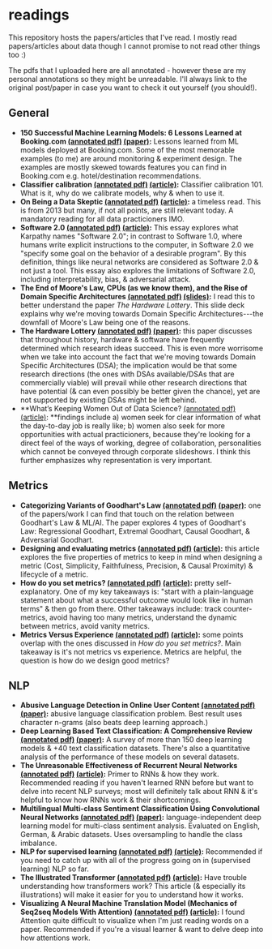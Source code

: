 # readings

This repository hosts the papers/articles that I've read. I mostly read papers/articles about data though I cannot promise to not read other things too :) 

The pdfs that I uploaded here are all annotated - however these are my personal annotations so they might be unreadable. I'll always link to the original post/paper in case you want to check it out yourself (you should!).

## General
- **150 Successful Machine Learning Models: 6 Lessons Learned at Booking.com [(annotated pdf)](bernardi-booking.pdf) [(paper)](https://www.kdd.org/kdd2019/accepted-papers/view/150-successful-machine-learning-models-6-lessons-learned-at-booking.com):** Lessons learned from ML models deployed at Booking.com. Some of the most memorable examples (to me) are around monitoring & experiment design. The examples are mostly skewed towards features you can find in Booking.com e.g. hotel/destination recommendations.
- **Classifier calibration [(annotated pdf)](poulopoulos-calibration.pdf) [(article)](https://towardsdatascience.com/classifier-calibration-7d0be1e05452):** Classifier calibration 101. What is it, why do we calibrate models, why & when to use it.
- **On Being a Data Skeptic [(annotated pdf)](oneil-data_skeptic.pdf) [(article)](https://www.oreilly.com/content/on-being-a-data-skeptic/):** a timeless read. This is from 2013 but many, if not all points, are still relevant today. A mandatory reading for all data practicioners IMO.
- **Software 2.0 [(annotated pdf)](karpathy-software.pdf) [(article)](https://medium.com/@karpathy/software-2-0-a64152b37c35):** This essay explores what Karpathy names "Software 2.0"; in contrast to Software 1.0, where humans write explicit instructions to the computer, in Software 2.0 we "specify some goal on the behavior of a desirable program". By this definition, things like neural networks are considered as Software 2.0 & not just a tool. This essay also explores the limitations of Software 2.0, including interpretability, bias, & adversarial attack.
- **The End of Moore's Law, CPUs (as we know them), and the Rise of Domain Specific Architectures [(annotated pdf)](hennessy-dsa.pdf) [(slides)](https://www.kisacoresearch.com/sites/default/files/presentations/09.00_-_alphabet_-_john_hennessy.pdf):** I read this to better understand the paper *The Hardware Lottery*. This slide deck explains why we're moving towards Domain Specific Architectures---the downfall of Moore's Law being one of the reasons.
- **The Hardware Lottery [(annotated pdf)](hooker-hw_lottery.pdf) [(paper)](https://arxiv.org/abs/2009.06489):** this paper discusses that throughout history, hardware & software have frequently determined which research ideas succeed. This is even more worrisome when we take into account the fact that we're moving towards Domain Specific Architectures (DSA); the implication would be that some research directions (the ones with DSAs available/DSAs that are commercially viable) will prevail while other research directions that have potential (& can even possibly be better given the chance), yet are not supported by existing DSAs might be left behind.
- **What’s Keeping Women Out of Data Science? [(annotated pdf)](bcg-women_ds.pdf) [(article)](https://www.bcg.com/en-us/publications/2020/what-keeps-women-out-data-science): **findings include a) women seek for clear information of what the day-to-day job is really like; b) women also seek for more opportunities with actual practicioners, because they're looking for a direct feel of the ways of working, degree of collaboration, personalities which cannot be conveyed through corporate slideshows. I think this further emphasizes why representation is very important.

## Metrics
- **Categorizing Variants of Goodhart's Law [(annotated pdf)](manheim-garrabrant_goodharts.pdf) [(paper)](https://arxiv.org/abs/1803.04585):** one of the papers/work I can find that touch on the relation between Goodhart's Law & ML/AI. The paper explores 4 types of Goodhart's Law: Regressional Goodhart, Extremal Goodhart, Causal Goodhart, & Adversarial Goodhart. 
- **Designing and evaluating metrics [(annotated pdf)](taylor-design_eval_metrics.pdf) [(article)](https://medium.com/@seanjtaylor/designing-and-evaluating-metrics-5902ad6873bf):** this article explores the five properties of metrics to keep in mind when designing a metric (Cost, Simplicity, Faithfulness, Precision, & Causal Proximity) & lifecycle of a metric.
- **How do you set metrics? [(annotated pdf)](zhuo-how_to_set_metrics.pdf) [(article)](https://medium.com/the-year-of-the-looking-glass/how-do-you-set-metrics-59f78fea7e44):** pretty self-explanatory. One of my key takeaways is: "start with a plain-language statement about what a successful outcome would look like in human terms" & then go from there. Other takeaways include: track counter-metrics, avoid having too many metrics, understand the dynamic between metrics, avoid vanity metrics.
- **Metrics Versus Experience [(annotated pdf)](zhuo-metrics_exp.pdf) [(article)](https://medium.com/the-year-of-the-looking-glass/metrics-versus-experience-a9347d6b80b):** some points overlap with the ones discussed in *How do you set metrics?*. Main takeaway is it's not metrics vs experience. Metrics are helpful, the question is how do we design good metrics?

## NLP
- **Abusive Language Detection in Online User Content [(annotated pdf)](nobata-abusive-lang-detection.pdf) [(paper)](http://www.yichang-cs.com/yahoo/WWW16_Abusivedetection.pdf):** abusive language classification problem. Best result uses character n-grams (also beats deep learning approach.)
- **Deep Learning Based Text Classification: A Comprehensive Review [(annotated pdf)](minaee-text-dl.pdf) [(paper)](https://arxiv.org/abs/2004.03705):** A survey of more than 150 deep learning models & +40 text classification datasets. There's also a quantitative analysis of the performance of these models on several datasets.
- **The Unreasonable Effectiveness of Recurrent Neural Networks [(annotated pdf)](karpathy-rnn.pdf) [(article)](http://karpathy.github.io/2015/05/21/rnn-effectiveness/):** Primer to RNNs & how they work. Recommended reading if you haven't learned RNN before but want to delve into recent NLP surveys; most will definitely talk about RNN & it's helpful to know how RNNs work & their shortcomings.
- **Multilingual Multi-class Sentiment Classification Using Convolutional Neural Networks [(annotated pdf)](attia-sentiment-cnn.pdf) [(paper)](https://research.google/pubs/pub46932/):** language-independent deep learning model for multi-class sentiment analysis. Evaluated on English, German, & Arabic datasets. Uses oversampling to handle the class imbalance.
- **NLP for supervised learning [(annotated pdf)](yan-nlp_for_supervised_learning.pdf) [(article)](https://eugeneyan.com/writing/nlp-supervised-learning-survey/):** Recommended if you need to catch up with all of the progress going on in (supervised learning) NLP so far.
- **The Illustrated Transformer [(annotated pdf)](alammar-transformers.pdf) [(article)](http://jalammar.github.io/illustrated-transformer/):** Have trouble understanding how transformers work? This article (& especially its illustrations) will make it easier for you to understand how it works.
- **Visualizing A Neural Machine Translation Model (Mechanics of Seq2seq Models With Attention) [(annotated pdf)](alammar-attention.pdf) [(article)](https://jalammar.github.io/visualizing-neural-machine-translation-mechanics-of-seq2seq-models-with-attention/):** I found Attention quite difficult to visualize when I'm just reading words on a paper. Recommended if you're a visual learner & want to delve deep into how attentions work.

